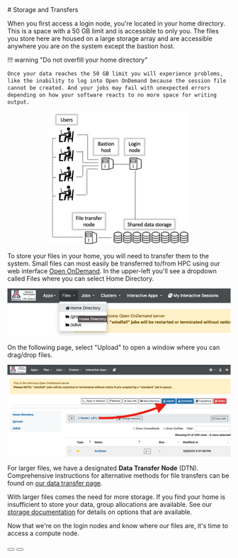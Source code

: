 <link rel="stylesheet" href="../../assets/stylesheets/buttons.css">
<link rel="stylesheet" href="../../assets/stylesheets/images.css">
# Storage and Transfers

When you first access a login node, you're located in your home directory. This is a space with a 50 GB limit and is accessible to only you. The files you store here are housed on a large storage array and are accessible anywhere you are on the system except the bastion host. 

!!! warning "Do not overfill your home directory"

    Once your data reaches the 50 GB limit you will experience problems, like the inability to log into Open OnDemand because the session file cannot be created. And your jobs may fail with unexpected errors depending on how your software reacts to no more space for writing output. 

<center><img src="images/filexfer.png" style="height: 300px;"></center>

To store your files in your home, you will need to transfer them to the system. Small files can most easily be transferred to/from HPC using our web interface [Open OnDemand](https://ood.hpc.arizona.edu/). In the upper-left you'll see a dropdown called Files where you can select Home Directory. 

<center><img class="ood-screenshots" src="images/home.png"></center>

On the following page, select "Upload" to open a window where you can drag/drop files.

<center><img class="ood-screenshots" src="images/file_upload.png" ></center>

For larger files, we have a designated **Data Transfer Node** (DTN). Comprehensive instructions for alternative methods for file transfers can be found on [our data transfer page](../../storage_and_transfers/transfers/overview/). 

With larger files comes the need for more storage. If you find your home is insufficient to store your data, group allocations are available. See our [storage documentation](../../storage_and_transfers/storage/hpc_storage/) for details on options that are available. 

Now that we're on the login nodes and know where our files are, it's time to access a compute node. 

<html>
<div class="button-container">
    <a href="/quick_start/logging_in/"><button class="left-button"></button></a>
    <a href="/quick_start/accessing_compute/"><button class="right-button"></button></a>
</div>
</html>
